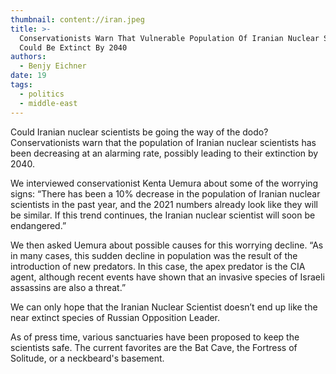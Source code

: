 ```yaml
---
thumbnail: content://iran.jpeg
title: >-
  Conservationists Warn That Vulnerable Population Of Iranian Nuclear Scientists
  Could Be Extinct By 2040
authors:
  - Benjy Eichner
date: 19
tags:
  - politics
  - middle-east
---
```


Could Iranian nuclear scientists be going the way of the dodo? Conservationists warn that the population of Iranian nuclear scientists has been decreasing at an alarming rate, possibly leading to their extinction by 2040. 

We interviewed conservationist Kenta Uemura about some of the worrying signs: “There has been a 10% decrease in the population of Iranian nuclear scientists in the past year, and the 2021 numbers already look like they will be similar. If this trend continues, the Iranian nuclear scientist will soon be endangered.”

We then asked Uemura about possible causes for this worrying decline. “As in many cases, this sudden decline in population was the result of the introduction of new predators. In this case, the apex predator is the CIA agent, although recent events have shown that an invasive species of Israeli assassins are also a threat.”

We can only hope that the Iranian Nuclear Scientist doesn’t end up like the near extinct species of Russian Opposition Leader.

As of press time, various sanctuaries have been proposed to keep the scientists safe. The current favorites are the Bat Cave, the Fortress of Solitude, or a neckbeard's basement.

